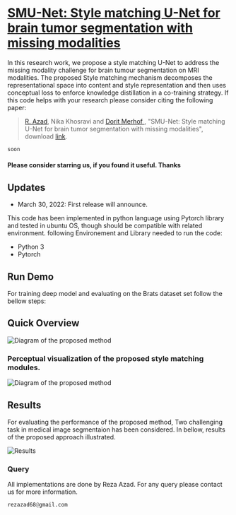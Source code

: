 # [SMU-Net: Style matching U-Net for brain tumor segmentation with missing modalities](https://openreview.net/forum?id=X5H_eVaqtb)

In this research work, we propose a style matching U-Net to address the missing modality challenge for brain tumour segmentation on MRI modalities. The proposed Style matching mechanism decomposes the representational space into content and style representation and then uses conceptual loss to enforce knowledge distillation in a co-training strategy.
If this code helps with your research please consider citing the following paper:
</br>
> [R. Azad](https://scholar.google.com/citations?hl=en&user=Qb5ildMAAAAJ&view_op=list_works&sortby=pubdate), Nika Khosravi and [Dorit Merhof
](https://scholar.google.com/citations?user=JH5HObAAAAAJ&sortby=pubdate), "SMU-Net: Style matching U-Net for brain tumor segmentation with missing modalities", download [link](https://arxiv.org/abs/2203.01932).

```python
soon

```




#### Please consider starring us, if you found it useful. Thanks

## Updates
- March 30, 2022: First release will announce. 

This code has been implemented in python language using Pytorch library and tested in ubuntu OS, though should be compatible with related environment. following Environement and Library needed to run the code:

- Python 3
- Pytorch


## Run Demo
For training deep model and evaluating on the Brats dataset set follow the bellow steps:</br>





## Quick Overview
![Diagram of the proposed method](https://github.com/rezazad68/smunet/blob/main/images/method.png)

### Perceptual visualization of the proposed style matching modules.
![Diagram of the proposed method](https://github.com/rezazad68/smunet/blob/main/images/style_modules.png)


## Results
For evaluating the performance of the proposed method, Two challenging task in medical image segmentaion has been considered. In bellow, results of the proposed approach illustrated.
</br>

![Results](https://github.com/rezazad68/smunet/blob/main/images/Results.png)



### Query
All implementations are done by Reza Azad. For any query please contact us for more information.

```python
rezazad68@gmail.com

```


